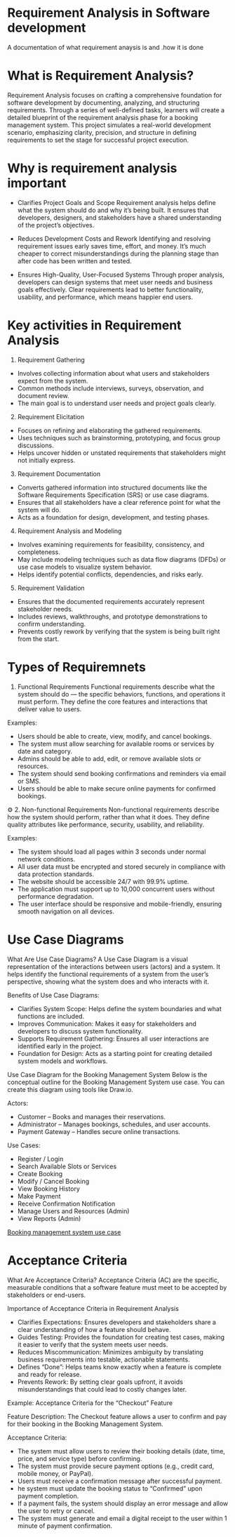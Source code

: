 # Requirement Analysis in Software development
A documentation of what requirement anaysis is and .how it is done

# What is Requirement Analysis?
Requirement Analysis focuses on crafting a comprehensive foundation for software development by documenting, analyzing, and structuring requirements.
Through a series of well-defined tasks, learners will create a detailed blueprint of the requirement analysis phase for a booking management system. 
This project simulates a real-world development scenario, emphasizing clarity, precision, and structure in defining requirements to set the stage for successful project execution.

# Why is requirement analysis important
* Clarifies Project Goals and Scope
Requirement analysis helps define what the system should do and why it’s being built.
It ensures that developers, designers, and stakeholders have a shared understanding of the project’s objectives.

* Reduces Development Costs and Rework
Identifying and resolving requirement issues early saves time, effort, and money.
It’s much cheaper to correct misunderstandings during the planning stage than after code has been written and tested.

* Ensures High-Quality, User-Focused Systems
Through proper analysis, developers can design systems that meet user needs and business goals effectively.
Clear requirements lead to better functionality, usability, and performance, which means happier end users.

# Key activities in Requirement Analysis
1. Requirement Gathering
- Involves collecting information about what users and stakeholders expect from the system.
- Common methods include interviews, surveys, observation, and document review.
- The main goal is to understand user needs and project goals clearly.

2. Requirement Elicitation
- Focuses on refining and elaborating the gathered requirements.
- Uses techniques such as brainstorming, prototyping, and focus group discussions.
- Helps uncover hidden or unstated requirements that stakeholders might not initially express.

3. Requirement Documentation
- Converts gathered information into structured documents like the Software Requirements Specification (SRS) or use case diagrams.
- Ensures that all stakeholders have a clear reference point for what the system will do.
- Acts as a foundation for design, development, and testing phases.

4. Requirement Analysis and Modeling
- Involves examining requirements for feasibility, consistency, and completeness.
- May include modeling techniques such as data flow diagrams (DFDs) or use case models to visualize system behavior.
- Helps identify potential conflicts, dependencies, and risks early.

5. Requirement Validation
- Ensures that the documented requirements accurately represent stakeholder needs.
- Includes reviews, walkthroughs, and prototype demonstrations to confirm understanding.
- Prevents costly rework by verifying that the system is being built right from the start.

# Types of Requiremnets
1. Functional Requirements
Functional requirements describe what the system should do — the specific behaviors, functions, and operations it must perform.
They define the core features and interactions that deliver value to users.

Examples:
- Users should be able to create, view, modify, and cancel bookings.
- The system must allow searching for available rooms or services by date and category.
- Admins should be able to add, edit, or remove available slots or resources.
- The system should send booking confirmations and reminders via email or SMS.
- Users should be able to make secure online payments for confirmed bookings.

⚙️ 2. Non-functional Requirements
Non-functional requirements describe how the system should perform, rather than what it does.
They define quality attributes like performance, security, usability, and reliability.

Examples:
- The system should load all pages within 3 seconds under normal network conditions.
- All user data must be encrypted and stored securely in compliance with data protection standards.
- The website should be accessible 24/7 with 99.9% uptime.
- The application must support up to 10,000 concurrent users without performance degradation.
- The user interface should be responsive and mobile-friendly, ensuring smooth navigation on all devices.

# Use Case Diagrams
What Are Use Case Diagrams?
A Use Case Diagram is a visual representation of the interactions between users (actors) and a system.
It helps identify the functional requirements of a system from the user’s perspective, showing what the system does and who interacts with it.

Benefits of Use Case Diagrams:
- Clarifies System Scope: Helps define the system boundaries and what functions are included.
- Improves Communication: Makes it easy for stakeholders and developers to discuss system functionality.
- Supports Requirement Gathering: Ensures all user interactions are identified early in the project.
- Foundation for Design: Acts as a starting point for creating detailed system models and workflows.

Use Case Diagram for the Booking Management System
Below is the conceptual outline for the Booking Management System use case.
You can create this diagram using tools like Draw.io.

Actors:
- Customer – Books and manages their reservations.
- Administrator – Manages bookings, schedules, and user accounts.
- Payment Gateway – Handles secure online transactions.

Use Cases:
- Register / Login
- Search Available Slots or Services
- Create Booking
- Modify / Cancel Booking
- View Booking History
- Make Payment
- Receive Confirmation Notification
- Manage Users and Resources (Admin)
- View Reports (Admin)

[Booking management system use case](alx-booking-uc.png)

# Acceptance Criteria
What Are Acceptance Criteria?
Acceptance Criteria (AC) are the specific, measurable conditions that a software feature must meet to be accepted by stakeholders or end-users.

Importance of Acceptance Criteria in Requirement Analysis
- Clarifies Expectations: Ensures developers and stakeholders share a clear understanding of how a feature should behave.
- Guides Testing: Provides the foundation for creating test cases, making it easier to verify that the system meets user needs.
- Reduces Miscommunication: Minimizes ambiguity by translating business requirements into testable, actionable statements.
- Defines “Done”: Helps teams know exactly when a feature is complete and ready for release.
- Prevents Rework: By setting clear goals upfront, it avoids misunderstandings that could lead to costly changes later.

Example: Acceptance Criteria for the “Checkout” Feature

Feature Description:
The Checkout feature allows a user to confirm and pay for their booking in the Booking Management System.

Acceptance Criteria:
- The system must allow users to review their booking details (date, time, price, and service type) before confirming.
- The system must provide secure payment options (e.g., credit card, mobile money, or PayPal).
- Users must receive a confirmation message after successful payment.
- he system must update the booking status to “Confirmed” upon payment completion.
- If a payment fails, the system should display an error message and allow the user to retry or cancel.
- The system must generate and email a digital receipt to the user within 1 minute of payment confirmation.


